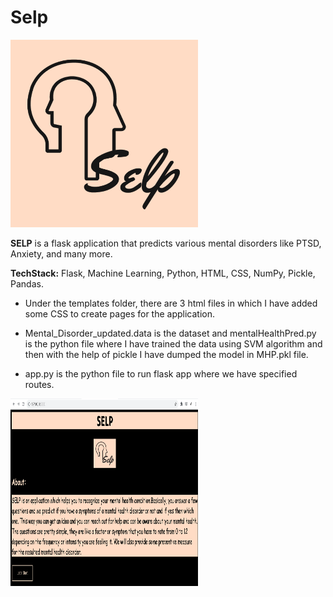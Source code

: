 # Selp
<img src="https://github.com/vanshu25/Selp/blob/master/images/portfolio-3.jpg" width="300" height="300" />

__SELP__ is a flask application that predicts various mental disorders like PTSD, Anxiety, and many more.

__TechStack:__ Flask, Machine Learning, Python, HTML, CSS, NumPy, Pickle, Pandas.


* Under the templates folder, there are 3 html files in which I have added some CSS to create pages for the application.

* Mental_Disorder_updated.data is the dataset and mentalHealthPred.py is the python file where I have trained the data using SVM algorithm and then with the help of pickle I have dumped the model in MHP.pkl file.

* app.py is the python file to run flask app where we have specified routes.

<img src="https://github.com/vanshu25/Selp/blob/master/images/Screenshot%20(454).png" width="300" height="300" />




